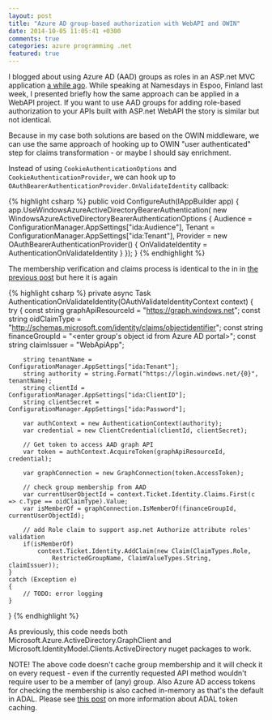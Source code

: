 ```yaml
---
layout: post
title: "Azure AD group-based authorization with WebAPI and OWIN"
date: 2014-10-05 11:05:41 +0300
comments: true
categories: azure programming .net
featured: true
---
```


I blogged about using Azure AD (AAD) groups as roles in an ASP.net MVC application [a while ago][aadRolesPost]. While speaking at Namesdays in Espoo, Finland last week, I presented briefly how the same approach can be applied in a WebAPI project. If you want to use AAD groups for adding role-based authorization to your APIs built with ASP.net WebAPI the story is similar but not identical.

Because in my case both solutions are based on the OWIN middleware, we can use the same approach of hooking up to OWIN "user authenticated" step for claims transformation - or maybe I should say enrichment.

Instead of using `CookieAuthenticationOptions` and `CookieAuthenticationProvider`, we can hook up to `OAuthBearerAuthenticationProvider.OnValidateIdentity` callback:

{% highlight csharp %}
public void ConfigureAuth(IAppBuilder app)
{
	app.UseWindowsAzureActiveDirectoryBearerAuthentication(
		new WindowsAzureActiveDirectoryBearerAuthenticationOptions
		{
			Audience = ConfigurationManager.AppSettings["ida:Audience"],
			Tenant = ConfigurationManager.AppSettings["ida:Tenant"],
			Provider = new OAuthBearerAuthenticationProvider()
			{
				OnValidateIdentity = AuthenticationOnValidateIdentity
			}
	});
}
{% endhighlight %}

The membership verification and claims process is identical to the in in [the previous post][aadRolesPost] but here it is again

{% highlight csharp %}
private async Task AuthenticationOnValidateIdentity(OAuthValidateIdentityContext context)
{
    try
    {
        const string graphApiResourceId = "https://graph.windows.net";
        const string oidClaimType = "http://schemas.microsoft.com/identity/claims/objectidentifier";
        const string financeGroupId = "<enter group's object id from Azure AD portal>";
        const string claimIssuer = "WebApiApp";

        string tenantName = ConfigurationManager.AppSettings["ida:Tenant"];
        string authority = string.Format("https://login.windows.net/{0}", tenantName);
        string clientId = ConfigurationManager.AppSettings["ida:ClientID"];
        string clientSecret = ConfigurationManager.AppSettings["ida:Password"];

        var authContext = new AuthenticationContext(authority);
        var credential = new ClientCredential(clientId, clientSecret);

        // Get token to access AAD graph API
        var token = authContext.AcquireToken(graphApiResourceId, credential);
        
        var graphConnection = new GraphConnection(token.AccessToken);

        // check group membership from AAD
        var currentUserObjectId = context.Ticket.Identity.Claims.First(c => c.Type == oidClaimType).Value;
        var isMemberOf = graphConnection.IsMemberOf(financeGroupId, currentUserObjectId);
        
        // add Role claim to support asp.net Authorize attribute roles' validation
        if(isMemberOf)
            context.Ticket.Identity.AddClaim(new Claim(ClaimTypes.Role, 
                RestrictedGroupName, ClaimValueTypes.String, claimIssuer));
    }
    catch (Exception e)
    {
        // TODO: error logging
    }
}
{% endhighlight %}

As previously, this code needs both Microsoft.Azure.ActiveDirectory.GraphClient and Microsoft.IdentityModel.Clients.ActiveDirectory nuget packages to work.

NOTE! The above code doesn't cache group membership and it will check it on every request - even if the currently requested API method wouldn't require user to be a member of (any) group. Also Azure AD access tokens for checking the membership is also cached in-memory as that's the default in ADAL. Please see [this post][adalTokenCache] on more information about ADAL token caching.

[aadRolesPost]: http://mnd.fi/blog/2014/08/18/using-azure-ad-groups-as-roles-with-owin/
[adalTokenCache]: http://www.cloudidentity.com/blog/2014/07/09/the-new-token-cache-in-adal-v2/